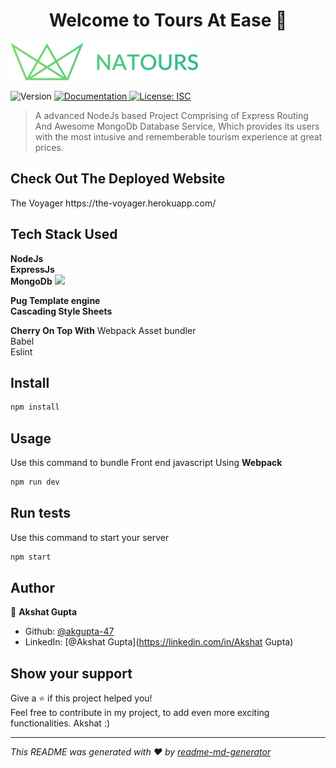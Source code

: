 <h1 align="center">Welcome to Tours At Ease 👋</h1>
<img src="/public/img/logo-green.png" style="align: center;">
<p>
  <img alt="Version" src="https://img.shields.io/badge/version-1.0.0-blue.svg?cacheSeconds=2592000" />
  <a href="None" target="_blank">
    <img alt="Documentation" src="https://img.shields.io/badge/documentation-yes-brightgreen.svg" />
  </a>
  <a href="#" target="_blank">
    <img alt="License: ISC" src="https://img.shields.io/badge/License-ISC-yellow.svg" />
  </a>
</p>

> A advanced NodeJs based Project Comprising of Express Routing And Awesome MongoDb Database Service, Which provides its users with the most intusive and rememberable tourism experience at great prices.

<h2>Check Out The Deployed Website </h2>
The Voyager https://the-voyager.herokuapp.com/

## Tech Stack Used

**NodeJs**\
**ExpressJs**\
**MongoDb**
<img src="https://codemoto.io/wp-content/themes/cloudhost/library/images/node-express-mongo.png">

**Pug Template engine**\
**Cascading Style Sheets**

**Cherry On Top With**
Webpack Asset bundler\
Babel\
Eslint

## Install

```sh
npm install
```

## Usage

Use this command to bundle Front end javascript Using **Webpack**

```sh
npm run dev
```

## Run tests

Use this command to start your server

```sh
npm start
```

## Author

👤 **Akshat Gupta**

- Github: [@akgupta-47](https://github.com/akgupta-47)
- LinkedIn: [@Akshat Gupta](https://linkedin.com/in/Akshat Gupta)

## Show your support

<p>Give a ⭐️ if this project helped you!<br>
Feel free to contribute in my project, to add even more exciting functionalities.
Akshat :)</p>

---

_This README was generated with ❤️ by [readme-md-generator](https://github.com/kefranabg/readme-md-generator)_
